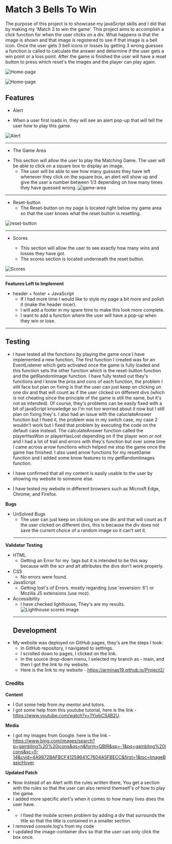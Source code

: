 # Match 3 Bells To Win

The purpose of this project is to showcase my javaScript skills and I did that by making my 
'Match 3 to win the game'. This project aims to accomplish a click function for when the user clicks on a div. What happens is that the image is shown and that image is registered to see if that image is a bell icon. Once the user gets 3 bell icons or losses by getting 3 wrong guesses a function is called to calculate the answer and determine if the user gets a win point or a loss point. After the game is finished the user will have a reset button to press
which reset's the images and the player can play again.  

![Home-page](assets/images/Matchinggame.PNG)

![Home-page](assets/images/Matchinggame2.PNG)

## Features 

* Alert 
 + When a user first loads in, they will see an alert pop-up that will tell the user how to play this game. 

![Alert](assets/images/alert!.PNG)
  
***

* The Game Area
 + This section will allow the user to play the Matching Game. The user will be able to click on a square box to 
   display an image.  
   + The user will be able to see how many guesses they have left whenever they click on the square box, an alert will show up and give the user a number between 1/3 depending on how many times they have guessed wrong.
 ![game-area](assets/images/game-area.PNG)
   


***

* Reset-button
   + The Reset-button on my page is located right below my game area so that the user knows what the reset button is resetting.

![reset-button](assets/images/resetB.PNG)
***

* Scores

   + This section will allow the user to see exactly how many wins and losses they have got.
   + The scores section is located underneath the reset button. 
   

![Scores](assets/images/Scores.PNG)
*** 

**Features Left to Implement**
 * header + footer + JavaScript
   + If I had more time I would like to style my page a bit more and polish it (make the header nicer).
   + I will add a footer in my spare time to make this look more complete. 
   + I want to add a function where the user will have a pop-up when they win or lose. 

***
    
   ## Testing
   + I have tested all the functions by playing the game once I have implemented a new function, The first function I created was for an EventListener which gets activated once the game is fully loaded and this function sets the other function which is the reset-button function and the getRandomImage function. I have fully tested out they's functions and I know the pros and cons of each function, the problem I still face but plan on fixing is that the user can just keep on clicking on one div and that will count as if the user clicked on different divs (which is not cheating since the principle of the game is still the same, but it's not as intended). Of course, they's problems can be easily fixed with a bit of javaScript knowledge so I'm not too worried about it now but I still plan on fixing they's. I also had an issue with the caluclateAnswer function but I fixed it, the problem was in my switch case, my case 2 wouldn't work but I fixed that problem by executing the code on the default case instead. The calculateAnswer function called the playerHasWon or playerHasLost depending on if the player won or not and I had a lot of trail and errors with they's function but over some time I came across arrow functions which helped me stop the game once the game has finished. I also used arrow functions for my resetGame function and I added some know features to my getRandomImages function.

   + I have confirmed that all my content is easily usable to the user by showing my website to someone else.
   + I have tested my website in different browsers such as Microsft Edge, Chrome, and Firefox.

   **Bugs** 
* UnSolved Bugs
   + The user can just keep on clicking on one div and that will count as if the user clicked on different divs, this is because the div does not save the current choice of a random image so it can't set it.
   *** 
**Validator Testing**
* HTML
   + Getting an Error for my <img> tags but it is intended to be this way because with the scr and alt attributes the divs don't work properly. 
* CSS 
   + No errors were found.
* JavaScript
   + Getting lost's of  Errors. mostly regarding  (use 'esversion: 6') or Mozilla JS extensions (use moz). 
* Accessibility 
   + I have checked lighthouse, They's are my results.
   ![Lighthouse scores image](assets/images/lighthouse.PNG)
   ***
   ## Development
* My website was deployed on GitHub pages, they's are the steps I took:
   + In GitHub repository, I navigated to settings. 
   + I scrolled down to pages, I clicked on the link. 
   + In the source drop-down menu, I selected my branch as - main, and then I got the link to my website. 
   * Here is the link to my website - https://arminas19.github.io/Project2/ 
 ### Credits 
   **Content** 
   + I Got some help from my mentor and tutors.  
   + I got some help from this youtube tutorial, here is the link - https://www.youtube.com/watch?v=1YjybCS4B2U.
   
**Media**
   + I got my images from Google. here is the link - https://www.bing.com/images/search?q=gambling%20%20icons&qs=n&form=QBIR&sp=-1&pq=gambling%20icons&sc=5-14&cvid=4A9872BAFBCF41259641C7604A5FBECC&first=1&tsc=ImageBasicHover

**Updated Patch**
* Now instead of an Alert with the rules written there, You get a section with the rules so that the user can also remind themself's of how to play the game. 
* I added more specific alert's when it comes to how many lives does the user have.
* * I fixed the mobile screen problem by adding a div that surrounds the title so that the title is contained in a smaller section.  
* I removed console.log's from my code
* I updated the image-container divs so that the user can only click the box once. 
